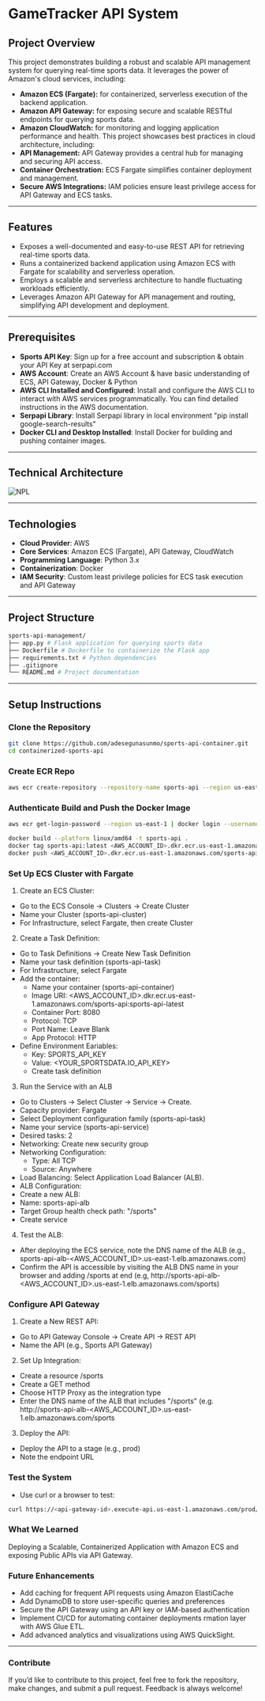 # GameTracker API System 

## **Project Overview**
This project demonstrates building a robust and scalable API management system for querying real-time sports data. It leverages the power of Amazon's cloud services, including:
- **Amazon ECS (Fargate):** for containerized, serverless execution of the backend application.
- **Amazon API Gateway:** for exposing secure and scalable RESTful endpoints for querying sports data.
- **Amazon CloudWatch:** for monitoring and logging application performance and health.
This project showcases best practices in cloud architecture, including:
- **API Management:** API Gateway provides a central hub for managing and securing API access.
- **Container Orchestration:** ECS Fargate simplifies container deployment and management.
- **Secure AWS Integrations:** IAM policies ensure least privilege access for API Gateway and ECS tasks.
---

## **Features**
- Exposes a well-documented and easy-to-use REST API for retrieving real-time sports data.
- Runs a containerized backend application using Amazon ECS with Fargate for scalability and serverless operation.
- Employs a scalable and serverless architecture to handle fluctuating workloads efficiently.
- Leverages Amazon API Gateway for API management and routing, simplifying API development and deployment.
 
---

## **Prerequisites**
- **Sports API Key**: Sign up for a free account and subscription & obtain your API Key at serpapi.com
- **AWS Account**: Create an AWS Account & have basic understanding of ECS, API Gateway, Docker & Python
- **AWS CLI Installed and Configured**:  Install and configure the AWS CLI to interact with AWS services programmatically. You can find detailed instructions in the AWS documentation.
- **Serpapi Library**: Install Serpapi library in local environment "pip install google-search-results"
- **Docker CLI and Desktop Installed**: Install Docker for building and pushing container images.
---

## **Technical Architecture**

![NPL](https://github.com/user-attachments/assets/1bdcc339-60a1-4f8a-89b4-4a0c61de6797)





---

## **Technologies**
- **Cloud Provider**: AWS
- **Core Services**: Amazon ECS (Fargate), API Gateway, CloudWatch
- **Programming Language**: Python 3.x
- **Containerization**: Docker
- **IAM Security**: Custom least privilege policies for ECS task execution and API Gateway

---

## **Project Structure**

```bash
sports-api-management/
├── app.py # Flask application for querying sports data
├── Dockerfile # Dockerfile to containerize the Flask app
├── requirements.txt # Python dependencies
├── .gitignore
└── README.md # Project documentation
```

---

## **Setup Instructions**

### **Clone the Repository**
```bash
git clone https://github.com/adesegunasunmo/sports-api-container.git
cd containerized-sports-api
```
### **Create ECR Repo**
```bash
aws ecr create-repository --repository-name sports-api --region us-east-1
```

### **Authenticate Build and Push the Docker Image**
```bash
aws ecr get-login-password --region us-east-1 | docker login --username AWS --password-stdin <AWS_ACCOUNT_ID>.dkr.ecr.us-east-1.amazonaws.com

docker build --platform linux/amd64 -t sports-api .
docker tag sports-api:latest <AWS_ACCOUNT_ID>.dkr.ecr.us-east-1.amazonaws.com/sports-api:sports-api-latest
docker push <AWS_ACCOUNT_ID>.dkr.ecr.us-east-1.amazonaws.com/sports-api:sports-api-latest
```

### **Set Up ECS Cluster with Fargate**
1. Create an ECS Cluster:
- Go to the ECS Console → Clusters → Create Cluster
- Name your Cluster (sports-api-cluster)
- For Infrastructure, select Fargate, then create Cluster

2. Create a Task Definition:
- Go to Task Definitions → Create New Task Definition
- Name your task definition (sports-api-task)
- For Infrastructure, select Fargate
- Add the container:
  - Name your container (sports-api-container)
  - Image URI: <AWS_ACCOUNT_ID>.dkr.ecr.us-east-1.amazonaws.com/sports-api:sports-api-latest
  - Container Port: 8080
  - Protocol: TCP
  - Port Name: Leave Blank
  - App Protocol: HTTP
- Define Environment Eariables:
  - Key: SPORTS_API_KEY
  - Value: <YOUR_SPORTSDATA.IO_API_KEY>
  - Create task definition
3. Run the Service with an ALB
- Go to Clusters → Select Cluster → Service → Create.
- Capacity provider: Fargate
- Select Deployment configuration family (sports-api-task)
- Name your service (sports-api-service)
- Desired tasks: 2
- Networking: Create new security group
- Networking Configuration:
  - Type: All TCP
  - Source: Anywhere
- Load Balancing: Select Application Load Balancer (ALB).
- ALB Configuration:
 - Create a new ALB:
 - Name: sports-api-alb
 - Target Group health check path: "/sports"
 - Create service
4. Test the ALB:
- After deploying the ECS service, note the DNS name of the ALB (e.g., sports-api-alb-<AWS_ACCOUNT_ID>.us-east-1.elb.amazonaws.com)
- Confirm the API is accessible by visiting the ALB DNS name in your browser and adding /sports at end (e.g, http://sports-api-alb-<AWS_ACCOUNT_ID>.us-east-1.elb.amazonaws.com/sports)

### **Configure API Gateway**
1. Create a New REST API:
- Go to API Gateway Console → Create API → REST API
- Name the API (e.g., Sports API Gateway)

2. Set Up Integration:
- Create a resource /sports
- Create a GET method
- Choose HTTP Proxy as the integration type
- Enter the DNS name of the ALB that includes "/sports" (e.g. http://sports-api-alb-<AWS_ACCOUNT_ID>.us-east-1.elb.amazonaws.com/sports

3. Deploy the API:
- Deploy the API to a stage (e.g., prod)
- Note the endpoint URL

### **Test the System**
- Use curl or a browser to test:
```bash
curl https://<api-gateway-id>.execute-api.us-east-1.amazonaws.com/prod/sports
```

### **What We Learned**
Deploying a Scalable, Containerized Application with Amazon ECS and exposing Public APIs via API Gateway.

### **Future Enhancements**
- Add caching for frequent API requests using Amazon ElastiCache
- Add DynamoDB to store user-specific queries and preferences
- Secure the API Gateway using an API key or IAM-based authentication
- Implement CI/CD for automating container deployments
rmation layer with AWS Glue ETL.
- Add advanced analytics and visualizations using AWS QuickSight.

---

### Contribute
If you’d like to contribute to this project, feel free to fork the repository, make changes, and submit a pull request. Feedback is always welcome!
